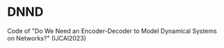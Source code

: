 # DNND
Code of "Do We Need an Encoder-Decoder to Model Dynamical Systems on Networks?"  (IJCAI2023) 
